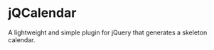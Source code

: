 jQCalendar
==========

A lightweight and simple plugin for jQuery that generates a skeleton calendar.
